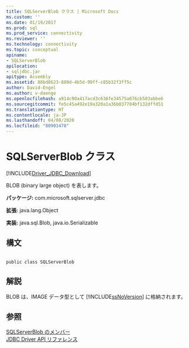 ```yaml
---
title: SQLServerBlob クラス | Microsoft Docs
ms.custom: ''
ms.date: 01/19/2017
ms.prod: sql
ms.prod_service: connectivity
ms.reviewer: ''
ms.technology: connectivity
ms.topic: conceptual
apiname:
- SQLServerBlob
apilocation:
- sqljdbc.jar
apitype: Assembly
ms.assetid: 88bd8623-889d-4b5d-99ff-c85b32f3ff5c
author: David-Engel
ms.author: v-daenge
ms.openlocfilehash: a914c90a417acd3c636fe34575a076cb503abbe6
ms.sourcegitcommit: fe5c45a492e19a320a1a36b037704bf132dffd51
ms.translationtype: HT
ms.contentlocale: ja-JP
ms.lasthandoff: 04/08/2020
ms.locfileid: "80901478"
---
```

# <a name="sqlserverblob-class"></a>SQLServerBlob クラス
[!INCLUDE[Driver_JDBC_Download](../../../includes/driver_jdbc_download.md)]

  BLOB (binary large object) を表します。  
  
 **パッケージ:** com.microsoft.sqlserver.jdbc  
  
 **拡張:** java.lang.Object  
  
 **実装:** java.sql.Blob, java.io.Serializable  
  
## <a name="syntax"></a>構文  
  
```  
  
public class SQLServerBlob  
```  
  
## <a name="remarks"></a>解説  
 BLOB は、IMAGE データ型として [!INCLUDE[ssNoVersion](../../../includes/ssnoversion-md.md)] に格納されます。  
  
## <a name="see-also"></a>参照  
 [SQLServerBlob のメンバー](../../../connect/jdbc/reference/sqlserverblob-members.md)   
 [JDBC Driver API リファレンス](../../../connect/jdbc/reference/jdbc-driver-api-reference.md)  
  
  
